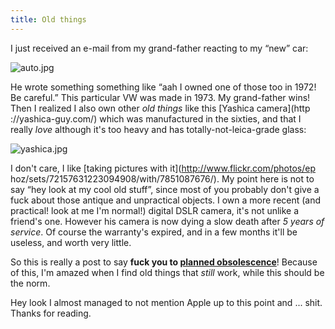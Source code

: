 ```yaml
---
title: Old things
---
```


I just received an e-mail from my grand-father reacting to my “new” car:

![auto.jpg](http://wtf.cyprio.net/user/files/auto.jpg)

He wrote something something like “aah I owned one of those too in 1972! Be
careful.” This particular VW was made in 1973. My grand-father wins! Then I
realized I also own other _old things_ like this [Yashica camera](http
://yashica-guy.com/) which was manufactured in the sixties, and that I really
_love_ although it's too heavy and has totally-not-leica-grade glass:

![yashica.jpg](http://wtf.cyprio.net/user/files/yashica.jpg)

I don't care, I like [taking pictures with it](http://www.flickr.com/photos/ep
hoz/sets/72157631223094908/with/7851087676/). My point here is not to say “hey
look at my cool old stuff”, since most of you probably don't give a fuck about
those antique and unpractical objects. I own a more recent (and practical!
look at me I'm normal!) digital DSLR camera, it's not unlike a friend's one.
However his camera is now dying a slow death after _5 years of service_. Of
course the warranty's expired, and in a few months it'll be useless, and worth
very little.

So this is really a post to say **fuck you to [planned
obsolescence](http://en.wikipedia.org/wiki/Planned_obsolescence)**! Because of
this, I'm amazed when I find old things that _still_ work, while this should
be the norm.

Hey look I almost managed to not mention Apple up to this point and ... shit.
Thanks for reading.

